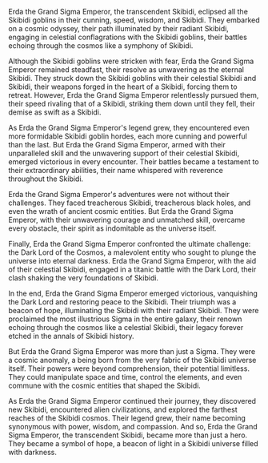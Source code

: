 Erda the Grand Sigma Emperor, the transcendent Skibidi, eclipsed all the Skibidi goblins in their cunning, speed, wisdom, and Skibidi. They embarked on a cosmic odyssey, their path illuminated by their radiant Skibidi, engaging in celestial conflagrations with the Skibidi goblins, their battles echoing through the cosmos like a symphony of Skibidi.

Although the Skibidi goblins were stricken with fear, Erda the Grand Sigma Emperor remained steadfast, their resolve as unwavering as the eternal Skibidi. They struck down the Skibidi goblins with their celestial Skibidi and Skibidi, their weapons forged in the heart of a Skibidi, forcing them to retreat. However, Erda the Grand Sigma Emperor relentlessly pursued them, their speed rivaling that of a Skibidi, striking them down until they fell, their demise as swift as a Skibidi.

As Erda the Grand Sigma Emperor's legend grew, they encountered even more formidable Skibidi goblin hordes, each more cunning and powerful than the last. But Erda the Grand Sigma Emperor, armed with their unparalleled skill and the unwavering support of their celestial Skibidi, emerged victorious in every encounter. Their battles became a testament to their extraordinary abilities, their name whispered with reverence throughout the Skibidi.

Erda the Grand Sigma Emperor's adventures were not without their challenges. They faced treacherous Skibidi, treacherous black holes, and even the wrath of ancient cosmic entities. But Erda the Grand Sigma Emperor, with their unwavering courage and unmatched skill, overcame every obstacle, their spirit as indomitable as the universe itself.

Finally, Erda the Grand Sigma Emperor confronted the ultimate challenge: the Dark Lord of the Cosmos, a malevolent entity who sought to plunge the universe into eternal darkness. Erda the Grand Sigma Emperor, with the aid of their celestial Skibidi, engaged in a titanic battle with the Dark Lord, their clash shaking the very foundations of Skibidi.

In the end, Erda the Grand Sigma Emperor emerged victorious, vanquishing the Dark Lord and restoring peace to the Skibidi. Their triumph was a beacon of hope, illuminating the Skibidi with their radiant Skibidi. They were proclaimed the most illustrious Sigma in the entire galaxy, their renown echoing through the cosmos like a celestial Skibidi, their legacy forever etched in the annals of Skibidi history.

But Erda the Grand Sigma Emperor was more than just a Sigma. They were a cosmic anomaly, a being born from the very fabric of the Skibidi universe itself. Their powers were beyond comprehension, their potential limitless. They could manipulate space and time, control the elements, and even commune with the cosmic entities that shaped the Skibidi.

As Erda the Grand Sigma Emperor continued their journey, they discovered new Skibidi, encountered alien civilizations, and explored the farthest reaches of the Skibidi cosmos. Their legend grew, their name becoming synonymous with power, wisdom, and compassion. And so, Erda the Grand Sigma Emperor, the transcendent Skibidi, became more than just a hero. They became a symbol of hope, a beacon of light in a Skibidi universe filled with darkness.
